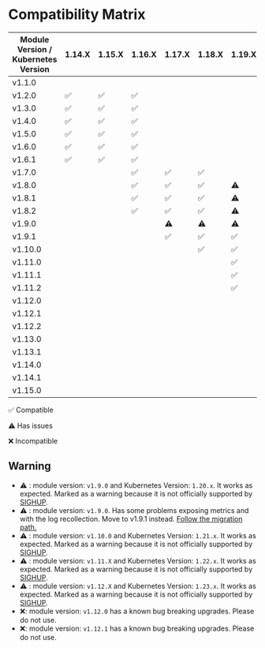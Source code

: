 # Compatibility Matrix

| Module Version / Kubernetes Version |       1.14.X       |       1.15.X       |       1.16.X       |       1.17.X       |       1.18.X       |       1.19.X       |       1.20.X       |       1.21.X       |       1.22.X       | 1.23.X             | 1.24.X             | 1.25.X             | 1.26.X             |
| ----------------------------------- | ------------------ | ------------------ | ------------------ | ------------------ | ------------------ | ------------------ | ------------------ | ------------------ | ------------------ | ------------------ | ------------------ | ------------------ | ------------------ |
| v1.1.0                              |                    |                    |                    |                    |                    |                    |                    |                    |                    |                    |                    |                    |                    |
| v1.2.0                              | :white_check_mark: | :white_check_mark: | :white_check_mark: |                    |                    |                    |                    |                    |                    |                    |                    |                    |                    |
| v1.3.0                              | :white_check_mark: | :white_check_mark: | :white_check_mark: |                    |                    |                    |                    |                    |                    |                    |                    |                    |                    |
| v1.4.0                              | :white_check_mark: | :white_check_mark: | :white_check_mark: |                    |                    |                    |                    |                    |                    |                    |                    |                    |                    |
| v1.5.0                              | :white_check_mark: | :white_check_mark: | :white_check_mark: |                    |                    |                    |                    |                    |                    |                    |                    |                    |                    |
| v1.6.0                              | :white_check_mark: | :white_check_mark: | :white_check_mark: |                    |                    |                    |                    |                    |                    |                    |                    |                    |                    |
| v1.6.1                              | :white_check_mark: | :white_check_mark: | :white_check_mark: |                    |                    |                    |                    |                    |                    |                    |                    |                    |                    |
| v1.7.0                              |                    |                    | :white_check_mark: | :white_check_mark: | :white_check_mark: |                    |                    |                    |                    |                    |                    |                    |                    |
| v1.8.0                              |                    |                    | :white_check_mark: | :white_check_mark: | :white_check_mark: |     :warning:      |                    |                    |                    |                    |                    |                    |                    |
| v1.8.1                              |                    |                    | :white_check_mark: | :white_check_mark: | :white_check_mark: |     :warning:      |                    |                    |                    |                    |                    |                    |                    |
| v1.8.2                              |                    |                    | :white_check_mark: | :white_check_mark: | :white_check_mark: |     :warning:      |                    |                    |                    |                    |                    |                    |                    |
| v1.9.0                              |                    |                    |                    |     :warning:      |     :warning:      |     :warning:      |     :warning:      |     :warning:      |                    |                    |                    |                    |                    |
| v1.9.1                              |                    |                    |                    | :white_check_mark: | :white_check_mark: | :white_check_mark: |     :warning:      |     :warning:      |                    |                    |                    |                    |                    |
| v1.10.0                             |                    |                    |                    |                    | :white_check_mark: | :white_check_mark: | :white_check_mark: |     :warning:      |                    |                    |                    |                    |                    |
| v1.11.0                             |                    |                    |                    |                    |                    | :white_check_mark: | :white_check_mark: | :white_check_mark: |     :warning:      |                    |                    |                    |                    |
| v1.11.1                             |                    |                    |                    |                    |                    | :white_check_mark: | :white_check_mark: | :white_check_mark: |     :warning:      |                    |                    |                    |                    |
| v1.11.2                             |                    |                    |                    |                    |                    | :white_check_mark: | :white_check_mark: | :white_check_mark: |     :warning:      |                    |                    |                    |                    |
| v1.12.0                             |                    |                    |                    |                    |                    |                    |        :x:         |        :x:         |        :x:         | :x:                |                    |                    |                    |
| v1.12.1                             |                    |                    |                    |                    |                    |                    |        :x:         |        :x:         |        :x:         | :x:                |                    |                    |                    |
| v1.12.2                             |                    |                    |                    |                    |                    |                    | :white_check_mark: | :white_check_mark: | :white_check_mark: | :white_check_mark: |                    |                    |                    |
| v1.13.0                             |                    |                    |                    |                    |                    |                    |                    |                    | :white_check_mark: | :white_check_mark: | :white_check_mark: |                    |                    |
| v1.13.1                             |                    |                    |                    |                    |                    |                    |                    |                    | :white_check_mark: | :white_check_mark: | :white_check_mark: |                    |                    |
| v1.14.0                             |                    |                    |                    |                    |                    |                    |                    |                    |                    | :white_check_mark: | :white_check_mark: | :white_check_mark: |                    |
| v1.14.1                             |                    |                    |                    |                    |                    |                    |                    |                    |                    | :white_check_mark: | :white_check_mark: | :white_check_mark: |                    |
| v1.15.0                             |                    |                    |                    |                    |                    |                    |                    |                    |                    |                    | :white_check_mark: | :white_check_mark: | :white_check_mark: |

:white_check_mark: Compatible

:warning: Has issues

:x: Incompatible

## Warning

- :warning: : module version: `v1.9.0` and Kubernetes Version: `1.20.x`. It works as expected. Marked as a warning
because it is not officially supported by [SIGHUP](https://sighup.io).
- :warning: : module version: `v1.9.0`. Has some problems exposing metrics and with the log recollection.
Move to v1.9.1 instead. [Follow the migration path.](docs/releases/v1.9.1.md)
- :warning: : module version: `v1.10.0` and Kubernetes Version: `1.21.x`. It works as expected. Marked as a warning
because it is not officially supported by [SIGHUP](https://sighup.io).
- :warning: : module version: `v1.11.X` and Kubernetes Version: `1.22.x`. It works as expected. Marked as a warning because it is not officially supported by [SIGHUP](https://sighup.io).
- :warning: : module version: `v1.12.X` and Kubernetes Version: `1.23.x`. It works as expected. Marked as a warning because it is not officially supported by [SIGHUP](https://sighup.io).
- :x:: module version: `v1.12.0` has a known bug breaking upgrades. Please do not use.
- :x:: module version: `v1.12.1` has a known bug breaking upgrades. Please do not use.
